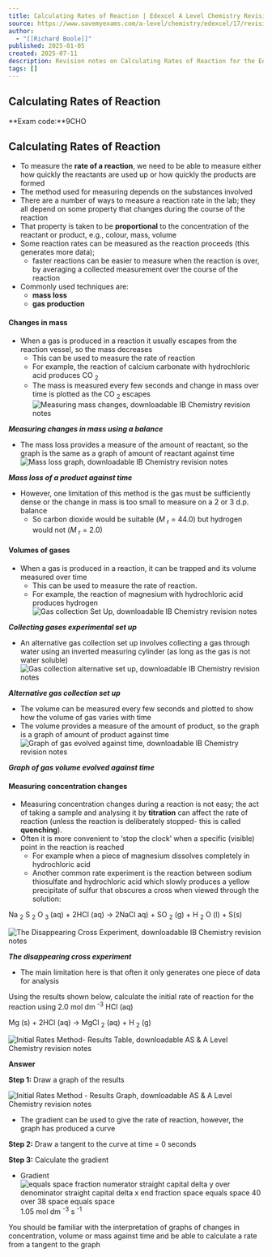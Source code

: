 ```yaml
---
title: Calculating Rates of Reaction | Edexcel A Level Chemistry Revision Notes 2015
source: https://www.savemyexams.com/a-level/chemistry/edexcel/17/revision-notes/1-physical-chemistry/1-9-kinetics-i/1-9-2-calculating-rates-of-reaction/
author:
  - "[[Richard Boole]]"
published: 2025-01-05
created: 2025-07-11
description: Revision notes on Calculating Rates of Reaction for the Edexcel A Level Chemistry syllabus, written by the Chemistry experts at Save My Exams.
tags: []
---
```

## Calculating Rates of Reaction

**Exam code:**9CHO

## Calculating Rates of Reaction

- To measure the **rate of a reaction**, we need to be able to measure either how quickly the reactants are used up or how quickly the products are formed
- The method used for measuring depends on the substances involved
- There are a number of ways to measure a reaction rate in the lab; they all depend on some property that changes during the course of the reaction
- That property is taken to be **proportional** to the concentration of the reactant or product, e.g., colour, mass, volume
- Some reaction rates can be measured as the reaction proceeds (this generates more data);
	- faster reactions can be easier to measure when the reaction is over, by averaging a collected measurement over the course of the reaction
- Commonly used techniques are:
	- **mass loss**
	- **gas production**

#### Changes in mass

- When a gas is produced in a reaction it usually escapes from the reaction vessel, so the mass decreases
	- This can be used to measure the rate of reaction
	- For example, the reaction of calcium carbonate with hydrochloric acid produces CO <sub>2</sub>
	- The mass is measured every few seconds and change in mass over time is plotted as the CO <sub>2</sub> escapes
![Measuring mass changes, downloadable IB Chemistry revision notes](https://cdn.savemyexams.com/cdn-cgi/image/f=auto,width=3840/https://cdn.savemyexams.com/uploads/2021/06/6.1.3-Measuring-mass-changes.png)

***Measuring changes in mass using a balance***

- The mass loss provides a measure of the amount of reactant, so the graph is the same as a graph of amount of reactant against time
![Mass loss graph, downloadable IB Chemistry revision notes](https://cdn.savemyexams.com/cdn-cgi/image/f=auto,width=3840/https://cdn.savemyexams.com/uploads/2021/06/6.1.3-Mass-loss-graph.png)

***Mass loss of a product against time***

- However, one limitation of this method is the gas must be sufficiently dense or the change in mass is too small to measure on a 2 or 3 d.p. balance
	- So carbon dioxide would be suitable (*M* <sub>r</sub> = 44.0) but hydrogen would not (*M* <sub>r</sub> = 2.0)

#### Volumes of gases

- When a gas is produced in a reaction, it can be trapped and its volume measured over time
	- This can be used to measure the rate of reaction.
	- For example, the reaction of magnesium with hydrochloric acid produces hydrogen
![Gas collection Set Up, downloadable IB Chemistry revision notes](https://cdn.savemyexams.com/cdn-cgi/image/f=auto,width=3840/https://cdn.savemyexams.com/uploads/2021/06/6.1.3-Gas-collection-Set-Up.png)

***Collecting gases experimental set up***

- An alternative gas collection set up involves collecting a gas through water using an inverted measuring cylinder (as long as the gas is not water soluble)
![Gas collection alternative set up, downloadable IB Chemistry revision notes](https://cdn.savemyexams.com/cdn-cgi/image/f=auto,width=3840/https://cdn.savemyexams.com/uploads/2021/06/6.1.3-Gas-collection-alternative-set-up.png)

***Alternative gas collection set up***

- The volume can be measured every few seconds and plotted to show how the volume of gas varies with time
- The volume provides a measure of the amount of product, so the graph is a graph of amount of product against time
![Graph of gas evolved against time, downloadable IB Chemistry revision notes](https://cdn.savemyexams.com/cdn-cgi/image/f=auto,width=3840/https://cdn.savemyexams.com/uploads/2021/06/6.1.3-Graph-of-gas-evolved-against-time.png)

***Graph of gas volume evolved against time***

#### Measuring concentration changes

- Measuring concentration changes during a reaction is not easy; the act of taking a sample and analysing it by **titration** can affect the rate of reaction (unless the reaction is deliberately stopped- this is called **quenching**).
- Often it is more convenient to ‘stop the clock’ when a specific (visible) point in the reaction is reached
	- For example when a piece of magnesium dissolves completely in hydrochloric acid
	- Another common rate experiment is the reaction between sodium thiosulfate and hydrochloric acid which slowly produces a yellow precipitate of sulfur that obscures a cross when viewed through the solution:

Na <sub>2</sub> S <sub>2</sub> O <sub>3 </sub> (aq) + 2HCl (aq) → 2NaCl aq) + SO <sub>2</sub> (g) + H <sub>2</sub> O (l) + S(s)

![The Disappearing Cross Experiment, downloadable IB Chemistry revision notes](https://cdn.savemyexams.com/cdn-cgi/image/f=auto,width=3840/https://cdn.savemyexams.com/uploads/2021/06/6.1.3-The-Disappearing-Cross-Experiment.png)

***The disappearing cross experiment***

- The main limitation here is that often it only generates one piece of data for analysis

Using the results shown below, calculate the initial rate of reaction for the reaction using 2.0 mol dm <sup>-3</sup> HCl (aq)

Mg (s) + 2HCl (aq) → MgCl <sub>2</sub> (aq) + H <sub>2</sub> (g)

![Initial Rates Method- Results Table, downloadable AS & A Level Chemistry revision notes](https://cdn.savemyexams.com/cdn-cgi/image/f=auto,width=3840/https://cdn.savemyexams.com/uploads/2021/11/8.1.1-Initial-Rates-Method-Results-Table.png)

**Answer**

**Step 1:** Draw a graph of the results

![Initial Rates Method - Results Graph, downloadable AS & A Level Chemistry revision notes](https://cdn.savemyexams.com/cdn-cgi/image/f=auto,width=3840/https://cdn.savemyexams.com/uploads/2021/11/8.1.1-Initial-Rates-Method-Results-Graph.png)
- The gradient can be used to give the rate of reaction, however, the graph has produced a curve

**Step 2:** Draw a tangent to the curve at time = 0 seconds

**Step 3:** Calculate the gradient

- Gradient ![equals space fraction numerator straight capital delta y over denominator straight capital delta x end fraction space equals space 40 over 38 space equals space](https://www.savemyexams.com/a-level/chemistry/edexcel/17/revision-notes/1-physical-chemistry/1-9-kinetics-i/1-9-2-calculating-rates-of-reaction/) 1.05 mol dm <sup>-3</sup> s <sup>-1</sup>

You should be familiar with the interpretation of graphs of changes in concentration, volume or mass against time and be able to calculate a rate from a tangent to the graph